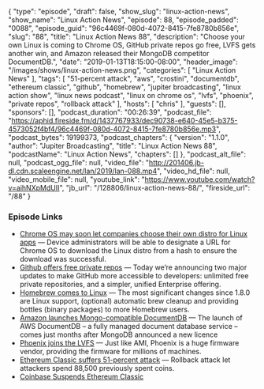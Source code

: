 {
  "type": "episode",
  "draft": false,
  "show_slug": "linux-action-news",
  "show_name": "Linux Action News",
  "episode": 88,
  "episode_padded": "0088",
  "episode_guid": "96c4469f-080d-4072-8415-7fe8780b856e",
  "slug": "88",
  "title": "Linux Action News 88",
  "description": "Choose your own Linux is coming to Chrome OS, GitHub private repos go free, LVFS gets another win, and Amazon released their MongoDB competitor DocumentDB.",
  "date": "2019-01-13T18:15:00-08:00",
  "header_image": "/images/shows/linux-action-news.png",
  "categories": [
    "Linux Action News"
  ],
  "tags": [
    "51-percent attack",
    "aws",
    "crostini",
    "documentdb",
    "ethereum classic",
    "github",
    "homebrew",
    "jupiter broadcasting",
    "linux action show",
    "linux news podcast",
    "linux on chrome os",
    "lvfs",
    "phoenix",
    "private repos",
    "rollback attack"
  ],
  "hosts": [
    "chris"
  ],
  "guests": [],
  "sponsors": [],
  "podcast_duration": "00:26:39",
  "podcast_file": "https://aphid.fireside.fm/d/1437767933/dec90738-e640-45e5-b375-4573052f4bf4/96c4469f-080d-4072-8415-7fe8780b856e.mp3",
  "podcast_bytes": 19199373,
  "podcast_chapters": {
    "version": "1.1.0",
    "author": "Jupiter Broadcasting",
    "title": "Linux Action News 88",
    "podcastName": "Linux Action News",
    "chapters": []
  },
  "podcast_alt_file": null,
  "podcast_ogg_file": null,
  "video_file": "http://201406.jb-dl.cdn.scaleengine.net/lan/2019/lan-088.mp4",
  "video_hd_file": null,
  "video_mobile_file": null,
  "youtube_link": "https://www.youtube.com/watch?v=aihNXpMdUII",
  "jb_url": "/128806/linux-action-news-88/",
  "fireside_url": "/88"
}


### Episode Links

  * [Chrome OS may soon let companies choose their own distro for Linux apps](https://9to5google.com/2019/01/09/chrome-os-enterprise-linux-distros-apps/ "Chrome OS may soon let companies choose their own distro for Linux apps") — Device administrators will be able to designate a URL for Chrome OS to download the Linux distro from a hash to ensure the download was successful.
  * [Github offers free private repos](https://blog.github.com/2019-01-07-new-year-new-github/ "Github offers free private repos") — Today we’re announcing two major updates to make GitHub more accessible to developers: unlimited free private repositories, and a simpler, unified Enterprise offering. 
  * [Homebrew comes to Linux](https://brew.sh/2019/01/09/homebrew-1.9.0/ "Homebrew comes to Linux") — The most significant changes since 1.8.0 are Linux support, (optional) automatic brew cleanup and providing bottles (binary packages) to more Homebrew users.
  * [Amazon launches Mongo-compatible DocumentDB](https://www.theregister.co.uk/2019/01/10/amazon_documentdb/ "Amazon launches Mongo-compatible DocumentDB") — The launch of AWS DocumentDB – a fully managed document database service – comes just months after MongoDB announced a new licence 
  * [Phoenix joins the LVFS](https://blogs.gnome.org/hughsie/2019/01/09/phoenix-joins-the-lvfs/ "Phoenix joins the LVFS") — Just like AMI, Phoenix is a huge firmware vendor, providing the firmware for millions of machines.
  * [Ethereum Classic suffers 51-percent attack](https://arstechnica.com/information-technology/2019/01/almost-500000-in-ethereum-coin-stolen-by-forking-its-blockchain/ "Ethereum Classic suffers 51-percent attack") — Rollback attack let attackers spend 88,500 previously spent coins.
  * [Coinbase Suspends Ethereum Classic](https://www.coindesk.com/coinbase-suspends-ethereum-classic-after-blockchain-history-rewrites "Coinbase Suspends Ethereum Classic")


